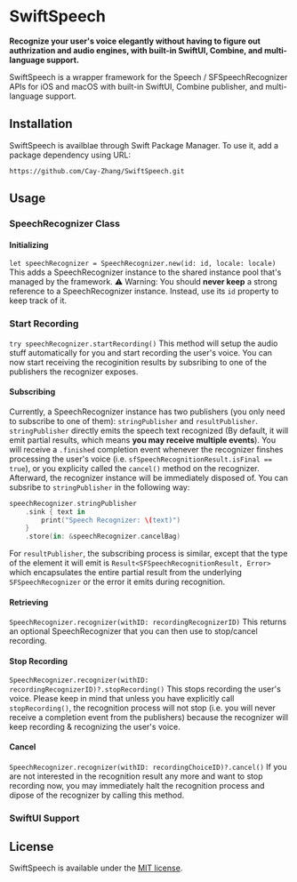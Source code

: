 # SwiftSpeech

**Recognize your user's voice elegantly without having to figure out authrization and audio engines, with built-in SwiftUI, Combine, and multi-language support.**

SwiftSpeech is a wrapper framework for the Speech / SFSpeechRecognizer APIs for iOS and macOS with built-in SwiftUI, Combine publisher, and multi-language support.

## Installation
SwiftSpeech is availblae through Swift Package Manager. To use it, add a package dependency using URL:
```
https://github.com/Cay-Zhang/SwiftSpeech.git
```

## Usage
### SpeechRecognizer Class
#### Initializing
`let speechRecognizer = SpeechRecognizer.new(id: id, locale: locale)`
This adds a SpeechRecognizer instance to the shared instance pool that's managed by the framework.
⚠️ Warning: You should **never keep** a strong reference to a SpeechRecognizer instance. Instead, use its `id` property to keep track of it.
### Start Recording
`try speechRecognizer.startRecording()`
This method will setup the audio stuff automatically for you and start recording the user's voice. You can now start receiving the recoginition results by subsribing to one of the publishers the recognizer exposes.
#### Subscribing
Currently, a SpeechRecognizer instance has two publishers (you only need to subscribe to one of them): `stringPublisher` and `resultPublisher`.
`stringPublisher` directly emits the speech text recognized (By default, it will emit partial results, which means **you may receive multiple events**). You will receive a `.finished` completion event whenever the recognizer finshes processing the user's voice (i.e. `sfSpeechRecognitionResult.isFinal == true`), or you explicity called the `cancel()` method on the recognizer. Afterward, the recognizer instance will be immediately disposed of.
You can subsribe to `stringPublisher` in the following way:
```swift
speechRecognizer.stringPublisher
    .sink { text in
        print("Speech Recognizer: \(text)")
    }
    .store(in: &speechRecognizer.cancelBag)
```
For `resultPublisher`, the subscribing process is similar, except that the type of the element it will emit is `Result<SFSpeechRecognitionResult, Error>` which encapsulates the entire partial result from the underlying `SFSpeechRecognizer` or the error it emits during recognition.
#### Retrieving
`SpeechRecognizer.recognizer(withID: recordingRecognizerID)`
This returns an optional SpeechRecognizer that you can then use to stop/cancel recording.
#### Stop Recording
`SpeechRecognizer.recognizer(withID: recordingRecognizerID)?.stopRecording()`
This stops recording the user's voice. Please keep in mind that unless you have explicitly call `stopRecording()`, the recognition process will not stop (i.e. you will never receive a completion event from the publishers) because the recognizer will keep recording & recognizing the user's voice.
#### Cancel
`SpeechRecognizer.recognizer(withID: recordingChoiceID)?.cancel()`
If you are not interested in the recognition result any more and want to stop recording now, you may immediately halt the recognition process and dipose of the recognizer by calling this method.

### SwiftUI Support

## License
SwiftSpeech is available under the [MIT license](https://choosealicense.com/licenses/mit/).
